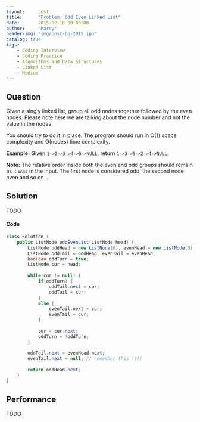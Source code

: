 ```yaml
---
layout:     post
title:      "Problem: Odd Even Linked List"
date:       2015-02-18 00:00:00
author:     "Marcy"
header-img: "img/post-bg-2015.jpg"
catalog: true
tags:
    - Coding Interview
    - Coding Practice
    - Algorithms and Data Structures
    - Linked List
    - Medium
---
```


## Question

Given a singly linked list, group all odd nodes together followed by the even nodes. Please note here we are talking about the node number and not the value in the nodes.

You should try to do it in place. The program should run in O(1) space complexity and O(nodes) time complexity.

**Example:**
Given `1->2->3->4->5->NULL`,
return `1->3->5->2->4->NULL`.

**Note:**
The relative order inside both the even and odd groups should remain as it was in the input. 
The first node is considered odd, the second node even and so on ...

## Solution
TODO

#### Code
```java
class Solution {
    public ListNode oddEvenList(ListNode head) {
        ListNode oddHead = new ListNode(0), evenHead = new ListNode(0);
        ListNode oddTail = oddHead, evenTail = evenHead;
        boolean oddTurn = true;
        ListNode cur = head;
        
        while(cur != null) {
            if(oddTurn) {
                oddTail.next = cur;
                oddTail = cur;
            }
            else {
                evenTail.next = cur;
                evenTail = cur;
            }
            
            cur = cur.next;
            oddTurn = !oddTurn;
        }
        
        oddTail.next = evenHead.next;
        evenTail.next = null; // remember this !!!!
        
        return oddHead.next;
    }
}
```

## Performance
TODO

